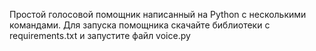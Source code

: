 Простой голосовой помощник написанный на Python с несколькими командами.
Для запуска помощника скачайте библиотеки с requirements.txt и запустите файл voice.py
